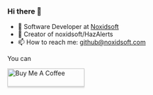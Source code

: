 ### Hi there 👋
<!--to-do, add vercel app domain, sign in with github account noxidsoft-->
<!--[![Anurag's GitHub stats](https://github-readme-stats.vercel.app/api?username=noxidsoft&show_icons=true&theme=radical&show=reviews,discussions_started,discussions_answered,prs_merged,prs_merged_percentage&include_all_commits=true)](https://github.com/noxidsoft/noxidsoft)->
<!--
**noxidsoft/noxidsoft** is a ✨ _special_ ✨ repository because its `README.md` (this file) appears on your GitHub profile.


-->
- 🔭 Software Developer at [Noxidsoft](https://noxidsoft.com)
- 🤖 Creator of noxidsoft/HazAlerts
- 📫 How to reach me: github@noxidsoft.com

You can

<a href="https://www.buymeacoffee.com/makernole" target="_blank"><img src="https://www.buymeacoffee.com/assets/img/custom_images/orange_img.png" alt="Buy Me A Coffee" style="height: 41px !important;width: 174px !important;box-shadow: 0px 3px 2px 0px rgba(190, 190, 190, 0.5) !important;-webkit-box-shadow: 0px 3px 2px 0px rgba(190, 190, 190, 0.5) !important;" ></a>

